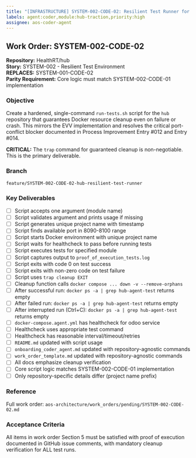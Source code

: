 ```yaml
---
title: "[INFRASTRUCTURE] SYSTEM-002-CODE-02: Resilient Test Runner for hub"
labels: agent:coder,module:hub-traction,priority:high
assignee: aos-coder-agent
---
```


## Work Order: SYSTEM-002-CODE-02

**Repository:** HealthRT/hub  
**Story:** SYSTEM-002 - Resilient Test Environment  
**REPLACES:** SYSTEM-001-CODE-02  
**Parity Requirement:** Core logic must match SYSTEM-002-CODE-01 implementation

### Objective
Create a hardened, single-command `run-tests.sh` script for the `hub` repository that guarantees Docker resource cleanup even on failure or crash. This mirrors the EVV implementation and resolves the critical port-conflict blocker documented in Process Improvement Entry #012 and Entry #014.

**CRITICAL:** The `trap` command for guaranteed cleanup is non-negotiable. This is the primary deliverable.

### Branch
`feature/SYSTEM-002-CODE-02-hub-resilient-test-runner`

### Key Deliverables
- [ ] Script accepts one argument (module name)
- [ ] Script validates argument and prints usage if missing
- [ ] Script generates unique project name with timestamp
- [ ] Script finds available port in 8090-8100 range
- [ ] Script starts Docker environment with unique project name
- [ ] Script waits for healthcheck to pass before running tests
- [ ] Script executes tests for specified module
- [ ] Script captures output to `proof_of_execution_tests.log`
- [ ] Script exits with code 0 on test success
- [ ] Script exits with non-zero code on test failure
- [ ] Script uses `trap cleanup EXIT`
- [ ] Cleanup function calls `docker compose ... down -v --remove-orphans`
- [ ] After successful run: `docker ps -a | grep hub-agent-test` returns empty
- [ ] After failed run: `docker ps -a | grep hub-agent-test` returns empty
- [ ] After interrupted run (Ctrl+C): `docker ps -a | grep hub-agent-test` returns empty
- [ ] `docker-compose.agent.yml` has healthcheck for odoo service
- [ ] Healthcheck uses appropriate test command
- [ ] Healthcheck has reasonable interval/timeout/retries
- [ ] `README.md` updated with script usage
- [ ] `onboarding_coder_agent.md` updated with repository-agnostic commands
- [ ] `work_order_template.md` updated with repository-agnostic commands
- [ ] All docs emphasize cleanup verification
- [ ] Core script logic matches SYSTEM-002-CODE-01 implementation
- [ ] Only repository-specific details differ (project name prefix)

### Reference
Full work order: `aos-architecture/work_orders/pending/SYSTEM-002-CODE-02.md`

### Acceptance Criteria
All items in work order Section 5 must be satisfied with proof of execution documented in GitHub issue comments, with mandatory cleanup verification for ALL test runs.
